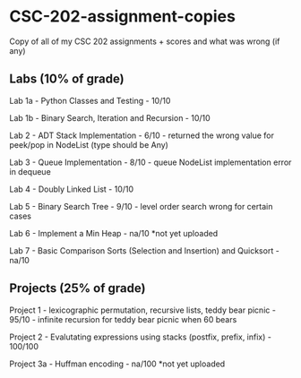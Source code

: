 # CSC-202-assignment-copies
Copy of all of my CSC 202 assignments + scores and what was wrong (if any)

Labs (10% of grade)
-------------------
Lab 1a - Python Classes and Testing - 10/10 

Lab 1b - Binary Search, Iteration and Recursion - 10/10 

Lab 2 - ADT Stack Implementation - 6/10 - returned the wrong value for peek/pop in NodeList (type should be Any)

Lab 3 - Queue Implementation - 8/10 - queue NodeList implementation error in dequeue

Lab 4 - Doubly Linked List - 10/10

Lab 5 - Binary Search Tree - 9/10 - level order search wrong for certain cases

Lab 6 - Implement a Min Heap - na/10 *not yet uploaded

Lab 7 - Basic Comparison Sorts (Selection and Insertion) and Quicksort - na/10


Projects (25% of grade)
-------------------
Project 1 - lexicographic permutation, recursive lists, teddy bear picnic - 95/10 - infinite recursion for teddy bear picnic when 60 bears

Project 2 - Evalutating expressions using stacks (postfix, prefix, infix) - 100/100

Project 3a - Huffman encoding - na/100 *not yet uploaded
